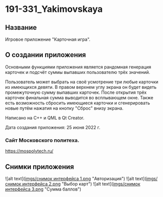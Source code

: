 # 191-331_Yakimovskaya

## Название

Игровое приложение "Карточная игра".

## О создании приложения

Основными функциями приложения является рандомная генерация карточек и подсчёт суммы выпавших пользователю трёх значений.

Пользователь может выбрать на своё усмотрение три любые карточки из имеющихся девяти. В правом верхнем углу экрана он будет видеть промежуточную сумму выпавших карточек. После открытия трёх карточек финальная сумма выводится во всплывающем окне. Также есть возможность сбросить имеющиеся карточки и сгенерировать новые путём нажатия на кнопку "Сброс" внизу экрана.

Написано на C++ и QML в Qt Creator.

Дата создания приложения: 25 июня 2022 г.

### Сайт Московского политеха.

https://mospolytech.ru/

## Снимки приложения

![alt text]([imgs/снимок интерфейса 1.png](https://github.com/RinaUly/EkzamenDriver/blob/Etap2/imgs/%D1%81%D0%BD%D0%B8%D0%BC%D0%BE%D0%BA%20%D0%B8%D0%BD%D1%82%D0%B5%D1%80%D1%84%D0%B5%D0%B9%D1%81%D0%B0%201.png) "Авторизация")
![alt text]([imgs/снимок интерфейса 2.png](https://github.com/RinaUly/EkzamenDriver/blob/Etap2/imgs/%D1%81%D0%BD%D0%B8%D0%BC%D0%BE%D0%BA%20%D0%B8%D0%BD%D1%82%D0%B5%D1%80%D1%84%D0%B5%D0%B9%D1%81%D0%B0%202.png) "Выбор карт")
![alt text]([imgs/снимок интерфейса 3.png](https://github.com/RinaUly/EkzamenDriver/blob/Etap2/imgs/%D1%81%D0%BD%D0%B8%D0%BC%D0%BE%D0%BA%20%D0%B8%D0%BD%D1%82%D0%B5%D1%80%D1%84%D0%B5%D0%B9%D1%81%D0%B0%203.png) "Сумма баллов")
